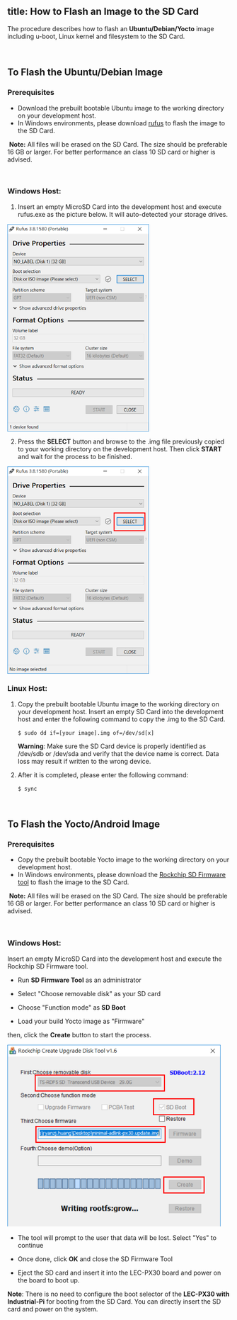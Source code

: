 title: How to Flash an Image to the SD Card
---

The procedure describes how to flash an **Ubuntu/Debian/Yocto** image including u-boot, Linux kernel and filesystem to the SD Card.



<br>

## To Flash the Ubuntu/Debian Image

### Prerequisites

- Download the prebuilt bootable Ubuntu image to the working directory on your development host.
- In Windows environments, please download [rufus](https://rufus.ie/) to flash the image to the SD Card.

​       **Note:** All files will be erased on the SD Card. The size should be preferable 16 GB or larger. For better performance an class 10 SD card or higher is advised.

<br>

### Windows Host:

1. Insert an empty MicroSD Card into the development host and execute rufus.exe as the picture below. It will auto-detected your storage drives.

<img align="center" src="HowToFlashImage.assets/rufus_1.png" style="zoom: 67%;" />



2. Press the **SELECT** button and browse to the .img file previously copied to your working directory on the development host. Then click **START** and wait for the process to be finished.

<img align="center" src="HowToFlashImage.assets/rufus_2.png" alt="win32diskimager_load_image" style="zoom: 67%;" />




### Linux Host:

1. Copy the prebuilt bootable Ubuntu image to the working directory on your development host. Insert an empty SD Card into the development host and enter the following command to copy the .img to the SD Card.
   
   ```
   $ sudo dd if=[your image].img of=/dev/sd[x]
   ```
   
   **Warning**: Make sure the SD Card device is properly identified as /dev/sdb or /dev/sda  and verify that the device name is correct. Data loss may result if written to the wrong device. 
   
2. After it is completed, please enter the following command:

   ```
   $ sync
   ```



<br>



## To Flash the Yocto/Android Image

### Prerequisites

- Copy the prebuilt bootable Yocto image to the working directory on your development host.
- In Windows environments, please download the [Rockchip SD Firmware tool](https://hq0epm0west0us0storage.blob.core.windows.net/development/LEC-PX30/Tools/SDDiskTool_v1.6.rar) to flash the image to the SD Card.

​       **Note:** All files will be erased on the SD Card. The size should be preferable 16 GB or larger. For better performance an class 10 SD card or higher is advised.


<br>

### Windows Host:

Insert an empty MicroSD Card into the development host and execute the Rockchip SD Firmware tool. 

* Run **SD Firmware Tool**  as an administrator

* Select "Choose removable disk" as your SD card

* Choose "Function mode" as **SD Boot**

* Load your build Yocto image as "Firmware" 

then, click the **Create** button to start the process.

<img src="HowToFlashImage.assets/image-20200303115215481.png" alt="image-20200303115215481" style="zoom:80%;" />

* The tool will prompt to the user that data will be lost. Select "Yes" to continue

* Once done, click **OK** and close the SD Firmware Tool 

* Eject the SD card and insert it into the LEC-PX30 board and power on the board to boot up.


**Note**: There is no need to configure the boot selector of the **LEC-PX30 with Industrial-Pi** for booting from the SD Card. You can directly insert the SD card and power on the system.

